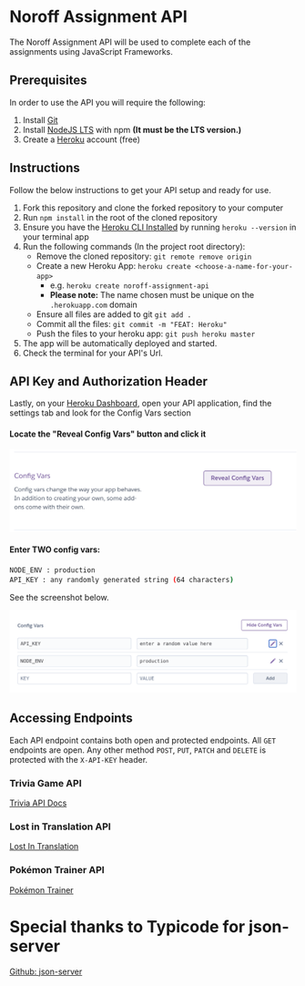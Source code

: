 # Noroff Assignment API

The Noroff Assignment API will be used to complete each of the assignments using JavaScript Frameworks.

## Prerequisites
In order to use the API you will require the following:
1. Install [Git](https://git-scm.com/) 
2. Install [NodeJS LTS](https://nodejs.org/en/) with npm **(It must be the LTS version.)**
3. Create a [Heroku](https://www.heroku.com/) account (free)

## Instructions
Follow the below instructions to get your API setup and ready for use.

1. Fork this repository and clone the forked repository to your computer
2. Run `npm install` in the root of the cloned repository
3. Ensure you have the [Heroku CLI Installed](https://devcenter.heroku.com/articles/heroku-cli#download-and-install) by running `heroku --version` in your terminal app
4. Run the following commands (In the project root directory):
   * Remove the cloned repository: `git remote remove origin`
   * Create a new Heroku App: `heroku create <choose-a-name-for-your-app>`
      * e.g. `heroku create noroff-assignment-api`
      * **Please note:** The name chosen must be unique on the `.herokuapp.com` domain
   * Ensure all files are added to git `git add .`
   * Commit all the files: `git commit -m "FEAT: Heroku"`
   * Push the files to your heroku app: `git push heroku master`
5. The app will be automatically deployed and started.
6. Check the terminal for your API's Url.

## API Key and Authorization Header

Lastly, on your [Heroku Dashboard](https://dashboard.heroku.com), open your API application, find the settings tab and look for the Config Vars section

#### Locate the "Reveal Config Vars" button and click it

![img.png](./docs/assets/config-vars.png)

#### **Enter TWO config vars:**
```bash
NODE_ENV : production
API_KEY : any randomly generated string (64 characters)
```
See the screenshot below.

![img.png](./docs/assets/config-vars-values.png)

## Accessing Endpoints

Each API endpoint contains both open and protected endpoints. All `GET` endpoints are open. Any other method `POST`, `PUT`, `PATCH` and `DELETE` is protected with the `X-API-KEY` header.

### Trivia Game API
[Trivia API Docs](./docs/trivia.md)

### Lost in Translation API
[Lost In Translation](./docs/lost-in-translation.md)

### Pokémon Trainer API
[Pokémon Trainer](./docs/pokemon-trainer.md)

# Special thanks to Typicode for json-server

[Github: json-server](https://github.com/typicode/json-server)
